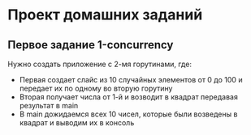 # Проект домашних заданий

## Первое задание 1-concurrency

Нужно создать приложение с 2-мя горутинами, где: 
* Первая создает слайс из 10 случайных элементов от 0 до 100 и передает их по одному во вторую горутину
* Вторая получает числа от 1-й и возводит в квадрат передавая результат в main
* В main дожидаемся всех 10 чисел, которые были возведены в квадрат и выводим их в консоль